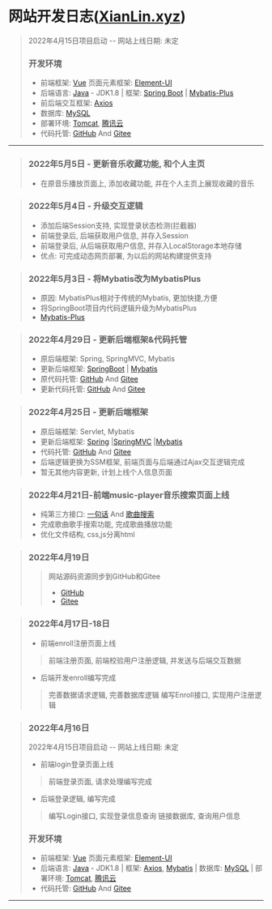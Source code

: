 # 网站开发日志([XianLin.xyz](https://www.xianlin.xyz))

> 2022年4月15日项目启动 -- 网站上线日期: 未定
>### 开发环境
> - 前端框架: [Vue](https://cn.vuejs.org/) 页面元素框架: [Element-UI](https://element.eleme.cn/)
> - 后端语言: [Java](https://www.java.com/)  - JDK1.8
    | 框架: [Spring Boot](https://spring.io/projects/spring-boot) | [Mybatis-Plus](https://baomidou.com)
> - 前后端交互框架: [Axios](https://www.axios-http.cn/)
> - 数据库: [MySQL](https://www.mysql.com/)
> - 部署环境: [Tomcat](https://www.apache.org/tomcat/), [腾讯云](https://cloud.tencent.com/)
> - 代码托管: [GitHub](https://github.com/xianlin520/XianLinWebDemo_SpringBoot) And [Gitee](https://gitee.com/xianlin-i/xian-lin-web-demo_-spring-boot)
---
> ### 2022年5月5日 - 更新音乐收藏功能, 和个人主页
> - 在原音乐播放页面上, 添加收藏功能, 并在个人主页上展现收藏的音乐


> ### 2022年5月4日 - 升级交互逻辑
> - 添加后端Session支持, 实现登录状态检测(拦截器)
> - 前端登录后, 后端获取用户信息, 并存入Session
> - 前端登录后, 从后端获取用户信息, 并存入LocalStorage本地存储
> - 优点: 可完成动态网页部署, 为以后的网站构建提供支持

> ### 2022年5月3日 - 将Mybatis改为MybatisPlus
> - 原因: MybatisPlus相对于传统的Mybatis, 更加快捷,方便
> - 将SpringBoot项目内代码逻辑升级为MybatisPlus
> - [Mybatis-Plus](https://baomidou.com)

> ### 2022年4月29日 - 更新后端框架&代码托管
> - 原后端框架: Spring, SpringMVC, Mybatis
> - 更新后端框架: [SpringBoot](https://www.spring.io/projects/spring-boot/) | [Mybatis](https://www.mybatis.org/)
> - 原代码托管: [GitHub](https://github.com/xianlin520/Web-MusicDemo/) And [Gitee](https://gitee.com/xianlin-i/web-music-demo)
> - 更新代码托管: [GitHub](https://github.com/xianlin520/XianLinWebDemo_SpringBoot) And [Gitee](https://gitee.com/xianlin-i/xian-lin-web-demo_-spring-boot)


> ### 2022年4月25日 - 更新后端框架
> - 原后端框架: Servlet, Mybatis
> - 更新后端框架: [Spring](https://www.spring.io/) |[SpringMVC](https://www.spring.io/projects/spring-framework/)
    |[Mybatis](https://www.mybatis.org/)
> - 代码托管: [GitHub](https://github.com/xianlin520/Web-MusicDemo/) And [Gitee](https://gitee.com/xianlin-i/web-music-demo)
> - 后端逻辑更换为SSM框架, 前端页面与后端通过Ajax交互逻辑完成
> - 暂无其他内容更新, 计划上线个人信息页面

> ### 2022年4月21日-前端music-player音乐搜索页面上线
>- 纯第三方接口: [一句话](http://ovooa.com/?action=doc&id=2) And [歌曲搜索](http://ovooa.com/?action=doc&id=9)
>- 完成歌曲歌手搜索功能, 完成歌曲播放功能
>- 优化文件结构, css,js分离html

> ### 2022年4月19日
>> 网站源码资源同步到GitHub和Gitee
>> - [GitHub](https://github.com/xianlin520/Web-MusicDemo/)
>> - [Gitee](https://gitee.com/xianlin-i/web-music-demo)

> ### 2022年4月17日-18日
> - 前端enroll注册页面上线
> > 前端注册页面, 前端校验用户注册逻辑, 并发送与后端交互数据
> - 后端开发enroll编写完成
> > 完善数据请求逻辑, 完善数据库逻辑
> > 编写Enroll接口, 实现用户注册逻辑

> ### 2022年4月16日
>2022年4月15日项目启动 -- 网站上线日期: 未定
> - 前端login登录页面上线
> > 前端登录页面, 请求处理编写完成
> - 后端登录逻辑, 编写完成
> > 编写Login接口, 实现登录信息查询
> > 链接数据库, 查询用户信息
>### 开发环境
> - 前端框架: [Vue](https://cn.vuejs.org/) 页面元素框架: [Element-UI](https://element.eleme.cn/)
> - 后端语言: [Java](https://www.java.com/)  - JDK1.8
    | 框架: [Axios](https://www.npmjs.com/package/axios), [Mybatis](https://www.npmjs.com/package/mybatis-plus)
    | 数据库: [MySQL](https://www.mysql.com/)
    | 部署环境: [Tomcat](https://www.apache.org/tomcat/), [腾讯云](https://cloud.tencent.com/)
> - 代码托管: [GitHub](https://github.com/xianlin520/Web-MusicDemo/) And [Gitee](https://gitee.com/xianlin-i/web-music-demo)
---
